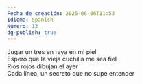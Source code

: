 ```yaml
---
Fecha de creación: 2025-06-06T11:53
Idioma: Spanish
Número: 13
dg-publish: true
---
```

Jugar un tres en raya en mi piel  
Espero que la vieja cuchilla me sea fiel  
Ríos rojos dibujan el ayer  
Cada línea, un secreto que no supe entender